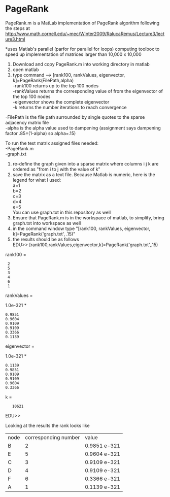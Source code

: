 PageRank
========
PageRank.m is a MatLab implementation of PageRank algorithm following the steps at
http://www.math.cornell.edu/~mec/Winter2009/RalucaRemus/Lecture3/lecture3.html

*uses Matlab's parallel (parfor for parallel for loops) computing toolbox to speed up implementation of matrices larger than 10,000 x 10,000

1. Download and copy PageRank.m into working directory in matlab
2. open matlab
3. type command --> [rank100, rankValues, eigenvector, k]=PageRank(FilePath,alpha)<br>
  -rank100 returns up to the top 100 nodes<br>
  -rankValues returns the corresponding value of from the eigenvector of the top 100 nodes<br>
  -eigenvector shows the complete eigenvector<br>
  -k returns the number iterations to reach convergence<br>

  -FilePath is the file path surrounded by single quotes to the sparse adjacency matrix file<br>
  -alpha is the alpha value used to dampening (assignment says dampening factor .85=(1-alpha) so alpha=.15)
  <br>
  
To run the test matrix assigned
files needed:<br>
-PageRank.m<br>
-graph.txt<br>
1. re-define the graph given into a sparse matrix where columns i j k are ordered as "from i to j with the value of k"<br>
2. save the matrix as a text file. Because Matlab is numeric, here is the legend for what I used:<br> 
		a=1<br>
		b=2<br>
		c=3<br>
		d=4<br>
		e=5<br>
    You can use graph.txt in this repository as well<br>
3. Ensure that PageRank.m is in the workspace of matlab, to simplify, bring graph.txt into workspace as well<br>
4. in the command window type "[rank100, rankValues, eigenvector, k]=PageRank('graph.txt', .15)" <br>
5. the results should be as follows<br>
EDU>> [rank100,rankValues,eigenvector,k]=PageRank('graph.txt',.15)

rank100 =

     2
     5
     3
     4
     6
     1


rankValues =

  1.0e-321 *

    0.9851
    0.9604
    0.9109
    0.9109
    0.3366
    0.1139


eigenvector =

  1.0e-321 *

    0.1139
    0.9851
    0.9109
    0.9109
    0.9604
    0.3366


k =

       10621

EDU>> 

Looking at the results the rank looks like
<table>
	<tr>
		<td>
			node
		</td>
		<td>
			corresponding number
		</td>
		<td>
			value
		</td>
	</tr>
	<tr>
		<td>
			B
		</td>
		<td>
			2
		</td>
		<td>
			0.9851 e-321
		</td>
	</tr>
	<tr>
		<td>
			E
		</td>
		<td>
			5
		</td>
		<td>
			0.9604 e-321
		</td>
	</tr>	
	<tr>
		<td>
			C
		</td>
		<td>
			3
		</td>
		<td>
			0.9109 e-321
		</td>
	</tr>
	<tr>
		<td>
			D
		</td>
		<td>
			4
		</td>
		<td>
			0.9109 e-321
		</td>
	</tr>	<tr>
		<td>
			F
		</td>
		<td>
			6
		</td>
		<td>
			0.3366 e-321
		</td>
	</tr>	<tr>
		<td>
			A
		</td>
		<td>
			1
		</td>
		<td>
			0.1139 e-321
		</td>
	</tr>
</table>
